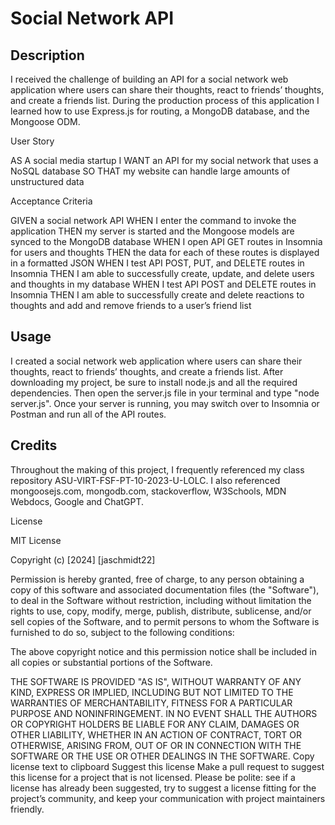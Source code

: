 # Social Network API

## Description

I received the challenge of building an API for a social network web application where users can share their thoughts, react to friends’ thoughts, and create a friends list. During the production process of this application I learned how to use Express.js for routing, a MongoDB database, and the Mongoose ODM.

User Story

AS A social media startup
I WANT an API for my social network that uses a NoSQL database
SO THAT my website can handle large amounts of unstructured data

Acceptance Criteria

GIVEN a social network API
WHEN I enter the command to invoke the application
THEN my server is started and the Mongoose models are synced to the MongoDB database
WHEN I open API GET routes in Insomnia for users and thoughts
THEN the data for each of these routes is displayed in a formatted JSON
WHEN I test API POST, PUT, and DELETE routes in Insomnia
THEN I am able to successfully create, update, and delete users and thoughts in my database
WHEN I test API POST and DELETE routes in Insomnia
THEN I am able to successfully create and delete reactions to thoughts and add and remove friends to a user’s friend list

## Usage

I created a social network web application where users can share their thoughts, react to friends’ thoughts, and create a friends list. After downloading my project, be sure to install node.js and all the required dependencies. Then open the server.js file in your terminal and type "node server.js". Once your server is running, you may switch over to Insomnia or Postman and run all of the API routes.

## Credits

Throughout the making of this project, I frequently referenced my class repository ASU-VIRT-FSF-PT-10-2023-U-LOLC. I also referenced mongoosejs.com, mongodb.com, stackoverflow, W3Schools, MDN Webdocs, Google and ChatGPT.

License

MIT License

Copyright (c) [2024] [jaschmidt22]

Permission is hereby granted, free of charge, to any person obtaining a copy of this software and associated documentation files (the "Software"), to deal in the Software without restriction, including without limitation the rights to use, copy, modify, merge, publish, distribute, sublicense, and/or sell copies of the Software, and to permit persons to whom the Software is furnished to do so, subject to the following conditions:

The above copyright notice and this permission notice shall be included in all copies or substantial portions of the Software.

THE SOFTWARE IS PROVIDED "AS IS", WITHOUT WARRANTY OF ANY KIND, EXPRESS OR IMPLIED, INCLUDING BUT NOT LIMITED TO THE WARRANTIES OF MERCHANTABILITY, FITNESS FOR A PARTICULAR PURPOSE AND NONINFRINGEMENT. IN NO EVENT SHALL THE AUTHORS OR COPYRIGHT HOLDERS BE LIABLE FOR ANY CLAIM, DAMAGES OR OTHER LIABILITY, WHETHER IN AN ACTION OF CONTRACT, TORT OR OTHERWISE, ARISING FROM, OUT OF OR IN CONNECTION WITH THE SOFTWARE OR THE USE OR OTHER DEALINGS IN THE SOFTWARE. Copy license text to clipboard Suggest this license Make a pull request to suggest this license for a project that is not licensed. Please be polite: see if a license has already been suggested, try to suggest a license fitting for the project’s community, and keep your communication with project maintainers friendly.
